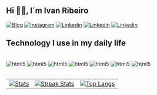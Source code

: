 ## Hi 🖐🏻, I´m Ivan Ribeiro

[![Blog](https://img.shields.io/website?label=ivanribeiro.dev.br&style=for-the-badge&url=http://ivanribeiro.dev.br/)](http://ivanribeiro.dev.br/)
[![Instagram](https://img.shields.io/badge/Instagram-E4405F?style=for-the-badge&logo=instagram&logoColor=white)](https://www.instagram.com/ivanribeirodf/)
[![Linkedin](https://img.shields.io/badge/LinkedIn-0077B5?style=for-the-badge&logo=linkedin&logoColor=white)](https://www.linkedin.com/in/ivanribeirodf/)
[![Linkedin](https://img.shields.io/badge/Twitch-9146FF?style=for-the-badge&logo=twitch&logoColor=white)](https://www.twitch.tv/ivanribeirodf)
[![Linkedin](https://img.shields.io/badge/Facebook-1877F2?style=for-the-badge&logo=facebook&logoColor=white)](https://www.facebook.com/ivan.ribeiro.18)


## Technology I use in my daily life
<div style="display: inline_block"><br/> 
  <img align="center" alt="html5" src="https://img.shields.io/badge/HTML5-E34F26?style=for-the-badge&logo=html5&logoColor=white" />
  <img align="center" alt="html5" src="https://img.shields.io/badge/CSS3-1572B6?style=for-the-badge&logo=css3&logoColor=white" />
  <img align="center" alt="html5" src="https://img.shields.io/badge/Node.js-43853D?style=for-the-badge&logo=node.js&logoColor=white" />
  <img align="center" alt="html5" src="https://img.shields.io/badge/JavaScript-323330?style=for-the-badge&logo=javascript&logoColor=F7DF1E" />
  <img align="center" alt="html5" src="https://img.shields.io/badge/React-20232A?style=for-the-badge&logo=react&logoColor=61DAFB" />
  <img align="center" alt="html5" src="https://img.shields.io/badge/React_Native-20232A?style=for-the-badge&logo=react&logoColor=61DAFB" />
  <img align="center" alt="html5" src="https://img.shields.io/badge/Vue.js-35495E?style=for-the-badge&logo=vue.js&logoColor=4FC08D" />
</div>
<br/>


|   |   |   |
|---|---|---|
| [![Stats](https://github-readme-stats.vercel.app/api?username=ivanribeirodf&theme=dracula)](https://github.com/ivanribeirodf/github-readme-stats)  | [![Streak Stats](https://github-readme-streak-stats.herokuapp.com/?user=ivanribeirodf&theme=dark)](https://github.com/DenverCoder1/github-readme-streak-stats)  | [![Top Langs](https://github-readme-stats.vercel.app/api/top-langs?username=ivanribeirodf&layout=compact&langs_count=8&card_width=320&theme=dracula)](https://github.com/ivanribeirodf/convoychat)  |

